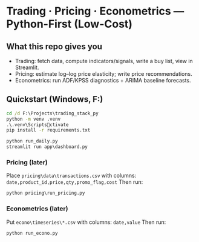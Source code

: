 # Trading · Pricing · Econometrics — Python-First (Low-Cost)

## What this repo gives you
- Trading: fetch data, compute indicators/signals, write a buy list, view in Streamlit.
- Pricing: estimate log–log price elasticity; write price recommendations.
- Econometrics: run ADF/KPSS diagnostics + ARIMA baseline forecasts.

## Quickstart (Windows, F:)
```bat
cd /d F:\Projects\trading_stack_py
python -m venv .venv
.\.venv\Scriptsctivate
pip install -r requirements.txt

python run_daily.py
streamlit run app\dashboard.py
```

### Pricing (later)
Place `pricing\data\transactions.csv` with columns:
`date,product_id,price,qty,promo_flag,cost`
Then run:
```bat
python pricing\run_pricing.py
```

### Econometrics (later)
Put `econo\timeseries\*.csv` with columns: `date,value`
Then run:
```bat
python run_econo.py
```
